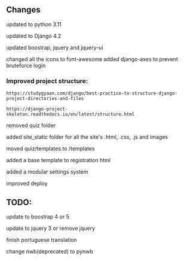 
## Changes
updated to python 3.11

updated to Django 4.2

updated boostrap, jquery and jquery-ui

changed all the icons to font-awesome
added django-axes to prevent bruteforce login 


### Improved project structure:

    https://studygyaan.com/django/best-practice-to-structure-django-project-directories-and-files
    
    https://django-project-skeleton.readthedocs.io/en/latest/structure.html

removed quiz folder

added site_static folder for all the site's .html, .css, .js and images

moved quiz/templates to /templates

added a base template to registration html

added a modular settings system

improved deploy


## TODO:

update to boostrap 4 or 5

update to jquery 3 or remove jquery

finish portuguese translation

change nwb(deprecated) to pynwb